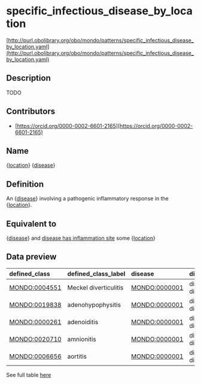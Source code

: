 # specific_infectious_disease_by_location 

[http://purl.obolibrary.org/obo/mondo/patterns/specific_infectious_disease_by_location.yaml](http://purl.obolibrary.org/obo/mondo/patterns/specific_infectious_disease_by_location.yaml)
## Description 



TODO
## Contributors 
* [https://orcid.org/0000-0002-6601-2165](https://orcid.org/0000-0002-6601-2165) 
## Name 

{[location](http://purl.obolibrary.org/obo/UBERON_0000061)} {[disease](http://purl.obolibrary.org/obo/MONDO_0000001)}

## Definition 

An {[disease](http://purl.obolibrary.org/obo/MONDO_0000001)} involving a pathogenic inflammatory response in the {[location](http://purl.obolibrary.org/obo/UBERON_0000061)}.

## Equivalent to 

{[disease](http://purl.obolibrary.org/obo/MONDO_0000001)} and [disease has inflammation site](http://purl.obolibrary.org/obo/RO_0004027) some {[location](http://purl.obolibrary.org/obo/UBERON_0000061)}

## Data preview 
| defined_class                                | defined_class_label   | disease                                      | disease_label       | location                                      | location_label        |
|:---------------------------------------------|:----------------------|:---------------------------------------------|:--------------------|:----------------------------------------------|:----------------------|
| [MONDO:0004551](http://purl.obolibrary.org/obo/MONDO_0004551) | Meckel diverticulitis | [MONDO:0000001](http://purl.obolibrary.org/obo/MONDO_0000001) | disease or disorder | [UBERON:0003705](http://purl.obolibrary.org/obo/UBERON_0003705) | Meckel's diverticulum |
| [MONDO:0019838](http://purl.obolibrary.org/obo/MONDO_0019838) | adenohypophysitis     | [MONDO:0000001](http://purl.obolibrary.org/obo/MONDO_0000001) | disease or disorder | [UBERON:0002196](http://purl.obolibrary.org/obo/UBERON_0002196) | adenohypophysis       |
| [MONDO:0000261](http://purl.obolibrary.org/obo/MONDO_0000261) | adenoiditis           | [MONDO:0000001](http://purl.obolibrary.org/obo/MONDO_0000001) | disease or disorder | [UBERON:0001732](http://purl.obolibrary.org/obo/UBERON_0001732) | pharyngeal tonsil     |
| [MONDO:0020710](http://purl.obolibrary.org/obo/MONDO_0020710) | amnionitis            | [MONDO:0000001](http://purl.obolibrary.org/obo/MONDO_0000001) | disease or disorder | [UBERON:0000305](http://purl.obolibrary.org/obo/UBERON_0000305) | amnion                |
| [MONDO:0006656](http://purl.obolibrary.org/obo/MONDO_0006656) | aortitis              | [MONDO:0000001](http://purl.obolibrary.org/obo/MONDO_0000001) | disease or disorder | [UBERON:0000947](http://purl.obolibrary.org/obo/UBERON_0000947) | aorta                 |

See full table [here](https://github.com/monarch-initiative/mondo/blob/master/src/patterns/data/matches/specific_infectious_disease_by_location.tsv) 
